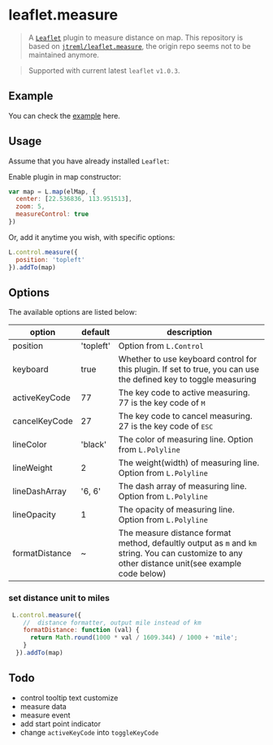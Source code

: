 # leaflet.measure

> A [`Leaflet`](https://github.com/Leaflet/Leaflet) plugin to measure distance on map. This repository is based on [`jtreml/leaflet.measure`](https://github.com/jtreml/leaflet.measure), the origin repo seems not to be maintained anymore.

> Supported with current latest `leaflet` `v1.0.3`.

## Example

You can check the [example](http://aprilandjan.github.com/leaflet.measure/example.html) here.

## Usage

Assume that you have already installed `Leaflet`:

Enable plugin in map constructor:

```javascript
var map = L.map(elMap, {
  center: [22.536836, 113.951513],
  zoom: 5,
  measureControl: true
})
```

Or, add it anytime you wish, with specific options:

```javascript
L.control.measure({
  position: 'topleft'
}).addTo(map)
```

## Options

The available options are listed below: 

| option | default | description |
| ------| ------ | ------ |
| position | 'topleft' | Option from `L.Control` |
| keyboard | true | Whether to use keyboard control for this plugin. If set to true, you can use the defined key to toggle measuring |
| activeKeyCode | 77 | The key code to active measuring. 77 is the key code of <kbd>M</kbd> |
| cancelKeyCode | 27 | The key code to cancel measuring. 27 is the key code of <kbd>ESC</kdb> |
| lineColor | 'black' | The color of measuring line. Option from `L.Polyline` |
| lineWeight | 2 | The weight(width) of measuring line. Option from `L.Polyline` |
| lineDashArray | '6, 6' | The dash array of measuring line. Option from `L.Polyline` |
| lineOpacity | 1 | The opacity of measuring line. Option from `L.Polyline` |
| formatDistance | ~ | The measure distance format method, defaultly output as `m` and `km` string. You can customize to any other distance unit(see example code below) |

### set distance unit to miles

```javascript
 L.control.measure({
    //  distance formatter, output mile instead of km 
    formatDistance: function (val) {
      return Math.round(1000 * val / 1609.344) / 1000 + 'mile';
    }
  }).addTo(map)
```

## Todo
- control tooltip text customize
- measure data
- measure event
- add start point indicator
- change `activeKeyCode` into `toggleKeyCode`